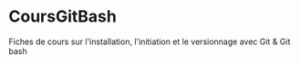 # CoursGitBash
Fiches de cours sur l'installation, l'initiation et le versionnage avec Git &amp; Git bash 
